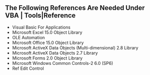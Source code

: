 <h2>The Following References Are Needed Under VBA | Tools|Reference</h2>

- Visual Basic For Applications  
- Microsoft Excel 15.0 Object Library  
- OLE Automation  
- Microsoft Office 15.0 Object Library
- Microsoft ActiveX Data Objects (Multi-dimensional) 2.8 Library
- Microsoft ActiveX Data Objects 2.7 Library
- Microsoft Forms 2.0 Object Library
- Microsoft Windows Common Controls-2 6.0 (SP6)
- Ref Edit Control
